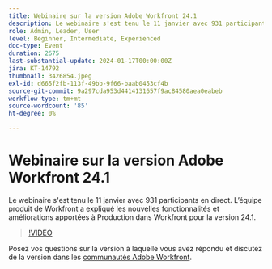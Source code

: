 ```yaml
---
title: Webinaire sur la version Adobe Workfront 24.1
description: Le webinaire s'est tenu le 11 janvier avec 931 participants en direct. L’équipe produit de Workfront a expliqué les nouvelles fonctionnalités et améliorations apportées à Production dans Workfront pour la version 24.1.
role: Admin, Leader, User
level: Beginner, Intermediate, Experienced
doc-type: Event
duration: 2675
last-substantial-update: 2024-01-17T00:00:00Z
jira: KT-14792
thumbnail: 3426854.jpeg
exl-id: d665f2fb-113f-49bb-9f66-baab0453cf4b
source-git-commit: 9a297cda953d4414131657f9ac84580aea0eabeb
workflow-type: tm+mt
source-wordcount: '85'
ht-degree: 0%

---
```


# Webinaire sur la version Adobe Workfront 24.1

Le webinaire s&#39;est tenu le 11 janvier avec 931 participants en direct. L’équipe produit de Workfront a expliqué les nouvelles fonctionnalités et améliorations apportées à Production dans Workfront pour la version 24.1.

>[!VIDEO](https://video.tv.adobe.com/v/3426854/?learn=on)

Posez vos questions sur la version à laquelle vous avez répondu et discutez de la version dans les [communautés Adobe Workfront](https://experienceleaguecommunities.adobe.com/t5/workfront-discussions/event-follow-up-adobe-workfront-24-1-release-webinar/td-p/645442?profile.language=en).
